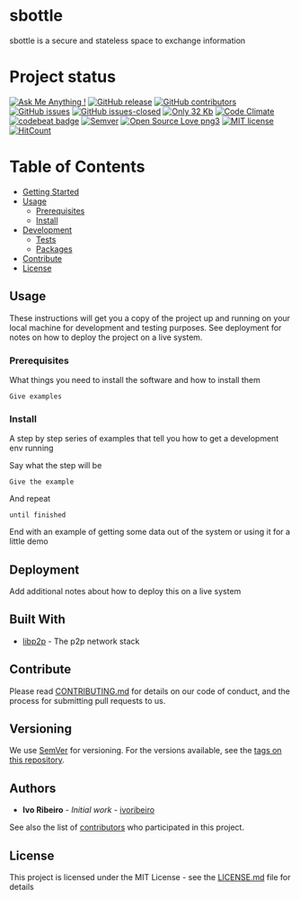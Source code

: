 # sbottle

sbottle is a secure and stateless space to exchange information

# Project status
[![Ask Me Anything !](https://img.shields.io/badge/Ask%20me-anything-1abc9c.svg)](https://GitHub.com/Naereen/ama)
[![GitHub release](https://img.shields.io/github/release/ivoribeiro/sbottle.svg)](https://GitHub.com/ivoribeiro/sbottle/releases/)
[![GitHub contributors](https://img.shields.io/github/contributors/ivoribeiro/sbottle.svg)](https://GitHub.com/ivoribeiro/sbottle.js/graphs/contributors/)
[![GitHub issues](https://img.shields.io/github/issues/ivoribeiro/sbottle.svg)](https://GitHub.com/ivoribeiro/sbottle/issues/)
[![GitHub issues-closed](https://img.shields.io/github/issues-closed/ivoribeiro/sbottle.svg)](https://GitHub.com/ivoribeiro/sbottle/issues?q=is%3Aissue+is%3Aclosed)
[![Only 32 Kb](https://badge-size.herokuapp.com/ivoribeiro/sbottle/master/sbottle)](https://github.com/ivoribeiro/sbottle/blob/master/sbottle)
[![Code Climate](https://codeclimate.com/github/ivoribeiro/sbottle.svg)](https://codeclimate.com/github/ivoribeiro/sbottle)
[![codebeat badge](https://codebeat.co/badges/1d85276a-62a0-4bfb-8d99-18ee8380f9e0)](https://codebeat.co/projects/github-com-ivoribeiro-sbottle-master)
[![Semver](http://img.shields.io/SemVer/2.0.0.png)](http://semver.org/spec/v2.0.0.html)
[![Open Source Love png3](https://badges.frapsoft.com/os/v3/open-source.png?v=103)](https://github.com/ellerbrock/open-source-badges/)
[![MIT license](https://img.shields.io/badge/License-MIT-blue.svg)](https://lbesson.mit-license.org/)
[![HitCount](http://hits.dwyl.io/ivoribeiro/sbottle.svg)](http://hits.dwyl.io/ivoribeiro/sbottle)
# Table of Contents

- [Getting Started](#getting-started)
- [Usage](#usage)
  - [Prerequisites](#prerequisites)
  - [Install](#install)
- [Development](#development)
  - [Tests](#tests)
  - [Packages](#packages)
- [Contribute](#contribute)
- [License](#license)

## Usage

These instructions will get you a copy of the project up and running on your local machine for development and testing purposes. See deployment for notes on how to deploy the project on a live system.

### Prerequisites

What things you need to install the software and how to install them

```
Give examples
```

### Install

A step by step series of examples that tell you how to get a development env running

Say what the step will be

```
Give the example
```

And repeat

```
until finished
```

End with an example of getting some data out of the system or using it for a little demo

## Deployment

Add additional notes about how to deploy this on a live system

## Built With

* [libp2p](https://github.com/libp2p/libp2p) - The p2p network stack

## Contribute

Please read [CONTRIBUTING.md](https://gist.github.com/PurpleBooth/b24679402957c63ec426) for details on our code of conduct, and the process for submitting pull requests to us.

## Versioning

We use [SemVer](http://semver.org/) for versioning. For the versions available, see the [tags on this repository](https://github.com/your/project/tags). 

## Authors

* **Ivo Ribeiro** - *Initial work* - [ivoribeiro](https://github.com/ivoribeiro)

See also the list of [contributors](https://github.com/your/project/contributors) who participated in this project.

## License

This project is licensed under the MIT License - see the [LICENSE.md](LICENSE.md) file for details

